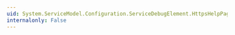 ```yaml
---
uid: System.ServiceModel.Configuration.ServiceDebugElement.HttpsHelpPageUrl
internalonly: False
---
```

